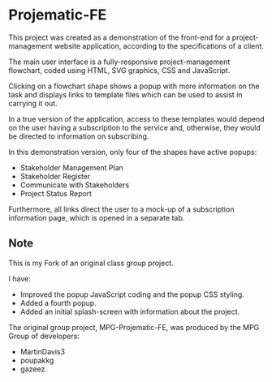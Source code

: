 # Projematic-FE

This project was created as a demonstration of the front-end for a project-management website application, according to the specifications of a client.

The main user interface is a fully-responsive project-management flowchart, coded using HTML, SVG graphics, CSS and JavaScript.

Clicking on a flowchart shape shows a popup with more information on the task and displays links to template files which can be used to assist in carrying it out.

In a true version of the application, access to these templates would depend on the user having a subscription to the service and, otherwise, they would be directed to information on subscribing.

In this demonstration version, only four of the shapes have active popups:
* Stakeholder Management Plan
* Stakeholder Register
* Communicate with Stakeholders
* Project Status Report

Furthermore, all links direct the user to a mock-up of a subscription information page, which is opened in a separate tab.

## Note

This is my Fork of an original class group project.

I have:
* Improved the popup JavaScript coding and the popup CSS styling.
* Added a fourth popup.
* Added an initial splash-screen with information about the project.

The original group project, MPG-Projematic-FE, was produced
by the MPG Group of developers:
* MartinDavis3
* poupakkg
* gazeez.
